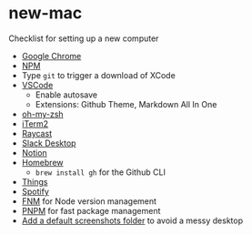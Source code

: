 # new-mac

Checklist for setting up a new computer

- [Google Chrome](https://www.google.com/intl/en_uk/chrome/)
- [NPM](https://docs.npmjs.com/downloading-and-installing-node-js-and-npm/)
- Type `git` to trigger a download of XCode
- [VSCode](https://code.visualstudio.com/)
  - Enable autosave
  - Extensions: Github Theme, Markdown All In One
- [oh-my-zsh](https://ohmyz.sh/)
- [iTerm2](https://iterm2.com/)
- [Raycast](https://www.raycast.com/)
- [Slack Desktop](https://slack.com/intl/en-gb/downloads/mac)
- [Notion](https://www.notion.so/desktop)
- [Homebrew](https://brew.sh/)
  - `brew install gh` for the Github CLI
- [Things](https://apps.apple.com/us/app/things-3/id904237743)
- [Spotify](https://www.spotify.com/us/download/other/)
- [FNM](https://github.com/Schniz/fnm) for Node version management
- [PNPM](https://pnpm.io/installation) for fast package management 
- [Add a default screenshots folder](https://gist.github.com/domeccleston/dc1a16af4cacba5107fa61ec77125739) to avoid a messy desktop
